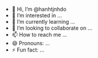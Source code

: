 - 👋 Hi, I’m @hanhtjnhdo
- 👀 I’m interested in ...
- 🌱 I’m currently learning ...
- 💞️ I’m looking to collaborate on ...
- 📫 How to reach me ...
- 😄 Pronouns: ...
- ⚡ Fun fact: ...

<!---
hanhtjnhdo/hanhtjnhdo is a ✨ special ✨ repository because its `README.md` (this file) appears on your GitHub profile.
You can click the Preview link to take a look at your changes.
--->
